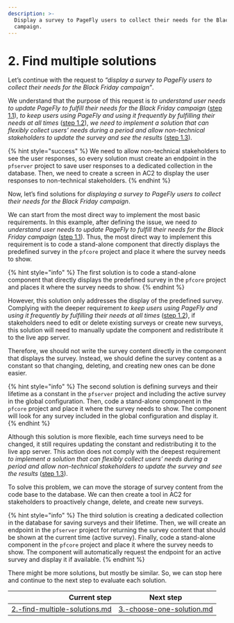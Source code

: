 ```yaml
---
description: >-
  Display a survey to PageFly users to collect their needs for the Black Friday
  campaign.
---
```


# 2. Find multiple solutions

Let’s continue with the request to _“display a survey to PageFly users to collect their needs for the Black Friday campaign”_.

We understand that the purpose of this request is _to understand user needs to update PageFly to fulfill their needs for the Black Friday campaign_ ([step 1.1](1.-understand-the-issue.md#define-the-issue)), _to keep users using PageFly and using it frequently by fulfilling their needs at all times_ ([step 1.2](1.-understand-the-issue.md#analyze-the-issue)), _we need to implement a solution that can flexibly collect users’ needs during a period and allow non-technical stakeholders to update the survey and see the results_ ([step 1.3](1.-understand-the-issue.md#frame-the-issue)).

{% hint style="success" %}
We need to allow non-technical stakeholders to see the user responses, so every solution must create an endpoint in the `pfserver` project to save user responses to a dedicated collection in the database. Then, we need to create a screen in AC2 to display the user responses to non-technical stakeholders.
{% endhint %}

Now, let’s find solutions for _displaying a survey to PageFly users to collect their needs for the Black Friday campaign_.

We can start from the most direct way to implement the most basic requirements. In this example, after defining the issue, we need _to understand user needs to update PageFly to fulfill their needs for the Black Friday campaign_ ([step 1.1](1.-understand-the-issue.md#define-the-issue)). Thus, the most direct way to implement this requirement is to code a stand-alone component that directly displays the predefined survey in the `pfcore` project and place it where the survey needs to show.

{% hint style="info" %}
The first solution is to code a stand-alone component that directly displays the predefined survey in the `pfcore` project and places it where the survey needs to show.
{% endhint %}

However, this solution only addresses the display of the predefined survey. Complying with the deeper requirement _to keep users using PageFly and using it frequently by fulfilling their needs at all times_ ([step 1.2](1.-understand-the-issue.md#analyze-the-issue)), if stakeholders need to edit or delete existing surveys or create new surveys, this solution will need to manually update the component and redistribute it to the live app server.

Therefore, we should not write the survey content directly in the component that displays the survey. Instead, we should define the survey content as a constant so that changing, deleting, and creating new ones can be done easier.

{% hint style="info" %}
The second solution is defining surveys and their lifetime as a constant in the `pfserver` project and including the active survey in the global configuration. Then, code a stand-alone component in the `pfcore` project and place it where the survey needs to show. The component will look for any survey included in the global configuration and display it.
{% endhint %}

Although this solution is more flexible, each time surveys need to be changed, it still requires updating the constant and redistributing it to the live app server. This action does not comply with the deepest requirement _to implement a solution that can flexibly collect users’ needs during a period and allow non-technical stakeholders to update the survey and see the results_ ([step 1.3](1.-understand-the-issue.md#frame-the-issue)).

To solve this problem, we can move the storage of survey content from the code base to the database. We can then create a tool in AC2 for stakeholders to proactively change, delete, and create new surveys.

{% hint style="info" %}
The third solution is creating a dedicated collection in the database for saving surveys and their lifetime. Then, we will create an endpoint in the `pfserver` project for returning the survey content that should be shown at the current time (active survey). Finally, code a stand-alone component in the `pfcore` project and place it where the survey needs to show. The component will automatically request the endpoint for an active survey and display it if available.
{% endhint %}

There might be more solutions, but mostly be similar. So, we can stop here and continue to the next step to evaluate each solution.

|                                                                          Current step | Next step                                                                     |
| ------------------------------------------------------------------------------------: | ----------------------------------------------------------------------------- |
| [2.-find-multiple-solutions.md](../processes/2.-find-multiple-solutions.md "mention") | [3.-choose-one-solution.md](../processes/3.-choose-one-solution.md "mention") |
